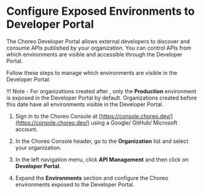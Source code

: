 # Configure Exposed Environments to Developer Portal

The Choreo Developer Portal allows external developers to discover and consume APIs published by your organization. You can control APIs from which environments are visible and accessible through the Developer Portal.

Follow these steps to manage which environments are visible in the Developer Portal:

!!! Note -
    For organizations created after <date>, only the **Production** environment is exposed in the Developer Portal by default. Organizations created before this date have all environments visible in the Developer Portal.

1. Sign in to the Choreo Console at [https://console.choreo.dev/](https://console.choreo.dev/) using a Google/ GitHub/ Microsoft account.

2. In the Choreo Console header, go to the **Organization** list and select your organization.

3. In the left navigation menu, click **API Management** and then click on **Developer Portal**.

4. Expand the **Environments** section and configure the Choreo environments exposed to the Developer Portal.
